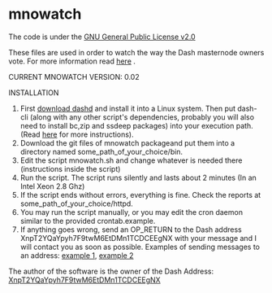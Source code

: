 # mnowatch

The code is under the [GNU General Public License v2.0](https://www.gnu.org/licenses/old-licenses/gpl-2.0.html) 

These files are used in order to watch the way the Dash masternode owners vote. For more information read [here](https://www.dash.org/forum/threads/which-masternodes-voted-and-what-exactly-voted-on-various-proposals-v2.34403/) .

CURRENT MNOWATCH VERSION: 0.02

INSTALLATION

1) First [download dashd](https://www.dash.org/get-dash/) and install it into a Linux system. Then put dash-cli (along with any other script's dependencies, probably you will also need to install bc,zip and ssdeep packages) into your execution path. (Read [here](https://www.dash.org/forum/threads/which-masternodes-voted-and-what-exactly-voted-on-various-proposals-v2.34403/#post-195834) for more instructions).
2) Download the git files of mnowatch packageand put them into a directory named some_path_of_your_choice/bin.
3) Edit the script mnowatch.sh and change whatever is needed there (instructions inside the script)
4) Run the script. The script runs silently and lasts about 2 minutes (In an Intel Xeon 2.8 Ghz)
5) If the script ends without errors, everything is fine. Check the reports at some_path_of_your_choice/httpd.
6) You may run the script manually, or you may edit the cron daemon similar to the provided crontab.example.
7) If anything goes wrong, send an OP_RETURN to the Dash address XnpT2YQaYpyh7F9twM6EtDMn1TCDCEEgNX with your message and I will contact you as soon as possible. 
Examples of sending messages to an address: [example 1](https://mydashwallet.org/Chat), [example 2](https://chainz.cryptoid.info/dash/tx.dws?4285e7a8c25b0c89ce1ebba38512d865547f583ebe28ce6738b216e4c2078008.htm) 

The author of the software is the owner of the Dash Address: [XnpT2YQaYpyh7F9twM6EtDMn1TCDCEEgNX](https://chainz.cryptoid.info/dash/address.dws?XnpT2YQaYpyh7F9twM6EtDMn1TCDCEEgNX.htm)
